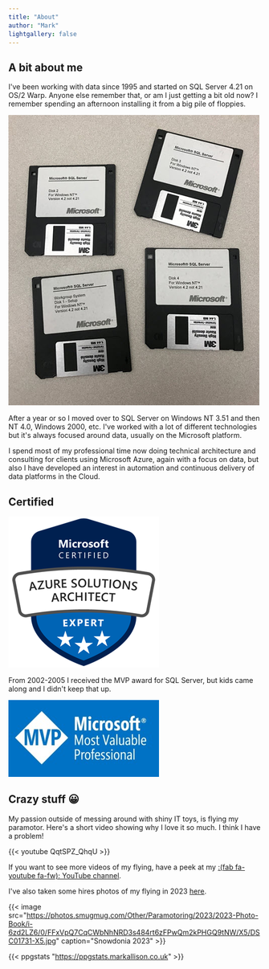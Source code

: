 ```yaml
---
title: "About"
author: "Mark"
lightgallery: false
---
```


## A bit about me

I've been working with data since 1995 and started on SQL Server 4.21 on OS/2 Warp. Anyone else remember that, or am I just getting a bit old now? I remember spending an afternoon installing it from a big pile of floppies. 

![I remember a bigger pile of floppies than this though](floppies.jpg)

After a year or so I moved over to SQL Server on Windows NT 3.51 and then NT 4.0, Windows 2000, etc. I've worked with a lot of different technologies but it's always focused around data, usually on the Microsoft platform.

I spend most of my professional time now doing technical architecture and consulting for clients using Microsoft Azure, again with a focus on data, but also I have developed an interest in automation and continuous delivery of data platforms in the Cloud.

## Certified

[![Click to Verify Azure Architect Expert](azure-solutions-architect-expert-300x300.png)](https://www.youracclaim.com/badges/513d9704-2878-4fd0-b0e7-f43a423af51c/linked_in)

From 2002-2005 I received the MVP award for SQL Server, but kids came along and I didn't keep that up.

![MVP](mvp-banner-fb-300.jpg)

## Crazy stuff :grinning:

My passion outside of messing around with shiny IT toys, is flying my paramotor. Here's a short video showing why I love it so much. I think I have a problem!

{{< youtube QqtSPZ_QhqU >}}

If you want to see more videos of my flying, have a peek at my [:(fab fa-youtube fa-fw): YouTube channel](https://www.youtube.com/@markallisonparamotor).

I've also taken some hires photos of my flying in 2023 [here](https://markallison.smugmug.com/Other/Paramotoring/2023/2023-Photo-Book/).

{{< image src="https://photos.smugmug.com/Other/Paramotoring/2023/2023-Photo-Book/i-6zd2LZ6/0/FFxVpQ7CqCWbNhNRD3s484rt6zFPwQm2kPHGQ9tNW/X5/DSC01731-X5.jpg" caption="Snowdonia 2023" >}}

{{< ppgstats "https://ppgstats.markallison.co.uk" >}}